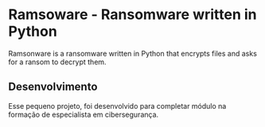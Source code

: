 # Ramsoware - Ransomware written in Python

Ramsonware is a ransomware written in Python that encrypts files and asks for a ransom to decrypt them.

## Desenvolvimento

Esse pequeno projeto, foi desenvolvido para completar módulo na formação de especialista em cibersegurança.

